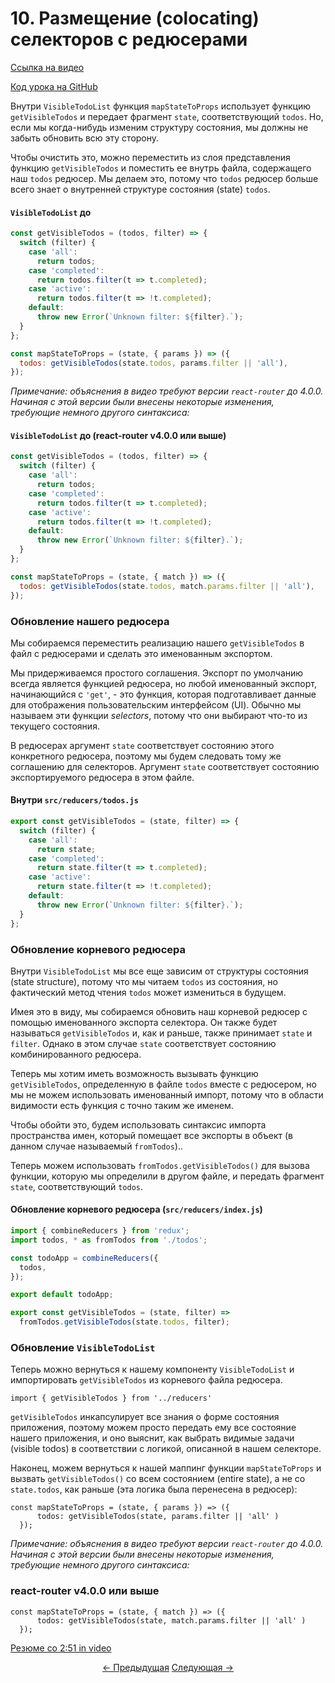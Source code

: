 # 10. Размещение (colocating) селекторов с редюсерами
[Ссылка на видео](https://egghead.io/lessons/javascript-redux-colocating-selectors-with-reducers?series=building-react-applications-with-idiomatic-redux)

[Код урока на GitHub](https://github.com/gaearon/todos/tree/10-colocating-selectors-with-reducers)

Внутри `VisibleTodoList` функция `mapStateToProps` использует функцию `getVisibleTodos` и передает фрагмент `state`, соответствующий `todos`. Но, если мы когда-нибудь изменим структуру состояния, мы должны не забыть обновить всю эту сторону.

Чтобы очистить это, можно переместить из слоя представления функцию `getVisibleTodos`  и поместить ее внутрь файла, содержащего наш `todos` редюсер. Мы делаем это, потому что `todos` редюсер больше всего знает о внутренней структуре состояния (state) `todos`.

#### `VisibleTodoList` до
```javascript
const getVisibleTodos = (todos, filter) => {
  switch (filter) {
    case 'all':
      return todos;
    case 'completed':
      return todos.filter(t => t.completed);
    case 'active':
      return todos.filter(t => !t.completed);
    default:
      throw new Error(`Unknown filter: ${filter}.`);
  }
};

const mapStateToProps = (state, { params }) => ({
  todos: getVisibleTodos(state.todos, params.filter || 'all'),
});
```

_Примечание: объяснения в видео требуют версии `react-router` до 4.0.0. Начиная с этой версии были внесены некоторые изменения, требующие немного другого синтаксиса:_

#### `VisibleTodoList` до (react-router v4.0.0 или выше)
```javascript
const getVisibleTodos = (todos, filter) => {
  switch (filter) {
    case 'all':
      return todos;
    case 'completed':
      return todos.filter(t => t.completed);
    case 'active':
      return todos.filter(t => !t.completed);
    default:
      throw new Error(`Unknown filter: ${filter}.`);
  }
};

const mapStateToProps = (state, { match }) => ({
  todos: getVisibleTodos(state.todos, match.params.filter || 'all'),
});
```

### Обновление нашего редюсера

Мы собираемся переместить реализацию нашего `getVisibleTodos` в файл с редюсерами и сделать это именованным экспортом.

Мы придерживаемся простого соглашения. Экспорт по умолчанию всегда является функцией редюсера, но любой именованный экспорт, начинающийся с `'get'`, - это функция, которая подготавливает данные для отображения пользовательским интерфейсом (UI). Обычно мы называем эти функции _selectors_, потому что они выбирают что-то из текущего состояния.

В редюсерах аргумент `state` соответствует состоянию этого конкретного редюсера, поэтому мы будем следовать тому же соглашению для селекторов. Аргумент `state` соответствует состоянию экспортируемого редюсера в этом файле.

#### Внутри `src/reducers/todos.js`
```javascript
export const getVisibleTodos = (state, filter) => {
  switch (filter) {
    case 'all':
      return state;
    case 'completed':
      return state.filter(t => t.completed);
    case 'active':
      return state.filter(t => !t.completed);
    default:
      throw new Error(`Unknown filter: ${filter}.`);
  }
};
```

### Обновление корневого редюсера
Внутри `VisibleTodoList` мы все еще зависим от структуры состояния (state structure), потому что мы читаем `todos` из состояния, но фактический метод чтения `todos` может измениться в будущем.

Имея это в виду, мы собираемся обновить наш корневой редюсер с помощью именованного экспорта селектора. Он также будет называться `getVisibleTodos` и, как и раньше, также принимает `state` и `filter`. Однако в этом случае `state` соответствует состоянию комбинированного редюсера.

Теперь мы хотим иметь возможность вызывать функцию `getVisibleTodos`, определенную в файле `todos` вместе с редюсером, но мы не можем использовать именованный импорт, потому что в области видимости есть функция с точно таким же именем.

Чтобы обойти это, будем использовать синтаксис импорта пространства имен, который помещает все экспорты в объект (в данном случае называемый `fromTodos`)..

Теперь можем использовать `fromTodos.getVisibleTodos()` для вызова функции, которую мы определили в другом файле, и передать фрагмент `state`, соответствующий `todos`.

#### Обновление корневого редюсера (`src/reducers/index.js`)
```javascript
import { combineReducers } from 'redux';
import todos, * as fromTodos from './todos';

const todoApp = combineReducers({
  todos,
});

export default todoApp;

export const getVisibleTodos = (state, filter) =>
  fromTodos.getVisibleTodos(state.todos, filter);
```

### Обновление `VisibleTodoList`
Теперь можно вернуться к нашему компоненту `VisibleTodoList` и импортировать `getVisibleTodos` из корневого файла редюсера.

`import { getVisibleTodos } from '../reducers'`

`getVisibleTodos` инкапсулирует все знания о форме состояния приложения, поэтому можем просто передать ему все состояние нашего приложения, и оно выяснит, как выбрать видимые задачи (visible todos) в соответствии с логикой, описанной в нашем селекторе.

Наконец, можем вернуться к нашей маппинг функции `mapStateToProps` и вызвать `getVisibleTodos()` со всем состоянием (entire state), а не со `state.todos`, как раньше (эта логика была перенесена в редюсер):

```
const mapStateToProps = (state, { params }) => ({
      todos: getVisibleTodos(state, params.filter || 'all' )
  });
```

_Примечание: объяснения в видео требуют версии `react-router` до 4.0.0. Начиная с этой версии были внесены некоторые изменения, требующие немного другого синтаксиса:_

### react-router v4.0.0 или выше
```
const mapStateToProps = (state, { match }) => ({
      todos: getVisibleTodos(state, match.params.filter || 'all' )
  });
```

[Резюме со 2:51 in video](https://egghead.io/lessons/javascript-redux-colocating-selectors-with-reducers?series=building-react-applications-with-idiomatic-redux)


<p align="center">
<a href="./09-Using_mapDispatchToProps_Shorthand_Notation.md"><- Предыдущая</a>
<a href="./11-Normalizing_the_State_Shape.md">Следующая -></a>
</p>
